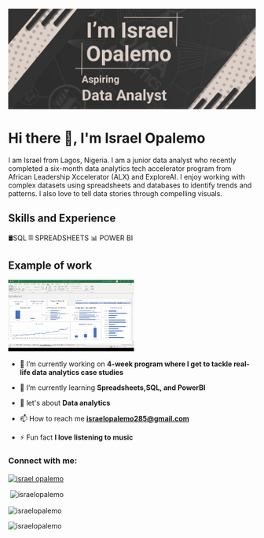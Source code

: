 ![Entry Level Data Analyst](https://github.com/israelopalemo/israelopalemo/blob/main/Make%20your%20README%20(3).png)

# Hi there 👋, I'm Israel Opalemo
I am Israel from Lagos, Nigeria. I am a junior data analyst who recently completed a six-month data analytics tech accelerator program from African Leadership Xccelerator (ALX) and ExploreAI. I enjoy working with complex datasets using spreadsheets and databases to identify trends and patterns. I also love to tell data stories through compelling visuals. 
## Skills and Experience
🛢SQL
𝄜 SPREADSHEETS
📊 POWER BI

## Example of work
<img src="https://github.com/israelopalemo/israelopalemo/blob/main/2024-05-09%2017-11-44.gif" width="256"/>

- 🔭 I’m currently working on **4-week program where I get to tackle real-life data analytics case studies**

- 🌱 I’m currently learning **Spreadsheets,SQL, and PowerBI**

- 💬 let's about **Data analytics**

- 📫 How to reach me **israelopalemo285@gmail.com**

- ⚡ Fun fact **I love listening to music**

<h3 align="left">Connect with me:</h3>
<p align="left">
<a href="https://linkedin.com/in/israel opalemo" target="blank"><img align="center" src="https://raw.githubusercontent.com/rahuldkjain/github-profile-readme-generator/master/src/images/icons/Social/linked-in-alt.svg" alt="israel opalemo" height="30" width="40" /></a>

</p>
<p>&nbsp;<img align="center" src="https://github-readme-stats.vercel.app/api?username=israelopalemo&show_icons=true&locale=en" alt="israelopalemo" /></p>

<p><img align="center" src="https://github-readme-streak-stats.herokuapp.com/?user=israelopalemo&" alt="israelopalemo" /></p>

  <p align="left"> <img src="https://komarev.com/ghpvc/?username=israelopalemo&label=Profile%20views&color=0e75b6&style=flat" alt="israelopalemo" /> </p>
